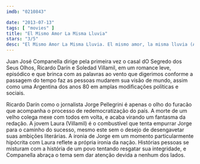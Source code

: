 ```yaml
---
imdb: "0210843"

date: "2013-07-13"
tags: [ "movies" ]
title: "El Mismo Amor La Misma Lluvia"
stars: "3/5"
desc: "El Mismo Amor La Misma Lluvia. El mismo amor, la misma lluvia (Argentina, 1999). Dirigido por Juan José Campanella. Escrito por Juan José Campanella, Fernando Castets. Com Ricardo Darín, Soledad Villamil, Ulises Dumont, Eduardo Blanco, Graciela Tenenbaum, Alfonso De Grazia, Alicia Zanca, Mariana Richaudeau, Alejandro Buzzoni."
---
```

Juan José Companella dirige pela primeira vez o casal dO Segredo dos Seus Olhos, Ricardo Darín e Soledad Villamil, em um romance leve, episódico e que brinca com as palavras ao vento que digerimos conforme a passagem do tempo faz as pessoas mudarem sua visão de mundo, assim como uma Argentina dos anos 80 em amplas modificações políticas e sociais.

Ricardo Darín como o jornalista Jorge Pellegrini é apenas o olho do furacão que acompanha o processo de redemocratização do país. A morte de um velho colega mexe com todos em volta, e acaba virando um fantasma da redação. A jovem Laura (Villamil) é o combustível que tenta empurrar Jorge para o caminho do sucesso, mesmo este sem o desejo de desengavetar suas ambições literárias. A ironia de Jorge em um momento particularmente hipócrita com Laura reflete a própria ironia da nação. Histórias pessoas se misturam com a história de um povo tentando resgatar sua integridade, e Companella abraça o tema sem dar atenção devida a nenhum dos lados.

